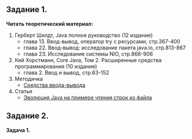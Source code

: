 ## Задание 1.

**Читать теоретический материал:**

1. Герберт Шилдт, Java полное руководство (12 издание)
   - глава 13. Ввод-вывод, оператор try с ресурсами, стр.367-400
   - глава 22. Ввод-вывод: исследование пакета java.io, стр.813-867
   - глава 23. Исследование системы NIO, стр.868-906
2. Кей Хорстманн, Core Java, Том 2. Расширенные средства программирования (10 издание)
   - глава 2. Ввод и вывод, стр.63-152
3. Методичка
   - [Средства ввода-вывода](https://docs.google.com/document/d/1WJJVVDiSID6oWpdJ8aKUBj1GF-QIECNDbixI3kKsSyo/)
4. Статья
   - [Эволюция Java на примере чтения строк из файла](https://habr.com/ru/articles/269667/)

## Задание 2.

**Задача 1.**
